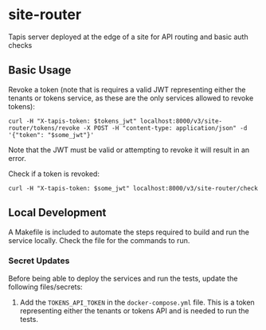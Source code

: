 # site-router
Tapis server deployed at the edge of a site for API routing and basic auth checks


## Basic Usage

Revoke a token (note that is requires a valid JWT representing either the tenants or tokens service, as 
these are the only services allowed to revoke tokens):

```
curl -H "X-tapis-token: $tokens_jwt" localhost:8000/v3/site-router/tokens/revoke -X POST -H "content-type: application/json" -d '{"token": "$some_jwt"}' 
```

Note that the JWT must be valid or attempting to revoke it will result in an error.

Check if a token is revoked:
```
curl -H "X-tapis-token: $some_jwt" localhost:8000/v3/site-router/check
```

## Local Development

A Makefile is included to automate the steps required to build and run the service locally. Check the file for the commands to run. 

### Secret Updates
Before being able to deploy the services and run the tests, update the following files/secrets:

1. Add the `TOKENS_API_TOKEN` in the `docker-compose.yml` file. This is a token representing either the tenants or tokens API and is needed to run the tests.
